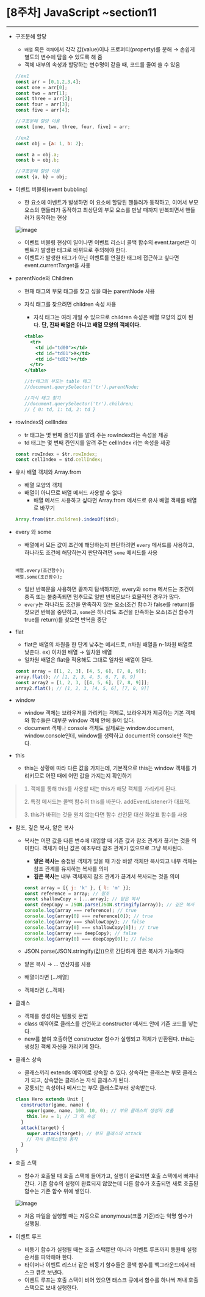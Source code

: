 # [8주차] JavaScript ~section11

---

- 구조분해 할당
    - `배열` 혹은 `객체`에서 각각 값(value)이나 프로퍼티(property)를 분해
    → 손쉽게 별도의 변수에 담을 수 있도록 해 줌
    - 객체 내부의 속성과 할당하는 변수명이 같을 때, 코드를 줄여 쓸 수 있음
    
    ```jsx
    //ex1
    const arr = [0,1,2,3,4];
    const one = arr[0];
    const two = arr[1];
    const three = arr[2];
    const four = arr[3];
    const five = arr[4];
    
    //구조분해 할당 이용
    const [one, two, three, four, five] = arr;
    ```
    
    ```jsx
    //ex2
    const obj = {a: 1, b: 2};
    
    const a = obj.a;
    const b = obj.b;
    
    //구조분해 할당 이용
    const {a, b} = obj;
    ```
    
- 이벤트 버블링(event bubbling)
    - 한 요소에 이벤트가 발생하면 이 요소에 할당된 핸들러가 동작하고, 이어서 부모 요소의 핸들러가 동작하고 최상단의 부모 요소를 만날 때까지 반복되면서 핸들러가 동작하는 현상
    
    ![image](https://user-images.githubusercontent.com/75975946/236671240-1f258f16-56fc-49af-97a8-2b21e6d06dde.png)
    
    - 이벤트 버블링 현상이 일어나면 이벤트 리스너 콜백 함수의 event.target은 이벤트가 발생한 태그로 바뀌므로 주의해야 한다.
    - 이벤트가 발생한 태그가 아닌 이벤트를 연결한 태그에 접근하고 싶다면 event.currentTarget을 사용
    
- parentNode와 Children
    - 현재 태그의 부모 태그를 찾고 싶을 떄는 parentNode 사용
    - 자식 태그를 찾으려면 children 속성 사용
        - 자식 태그는 여러 개일 수 있으므로 children 속성은 배열 모양의 값이 된다. **단, 진짜 배열은 아니고 배열 모양의 객체이다.**
        
        ```jsx
        <table>
          <tr>
            <td id="td00"></td>
            <td id="td01">X</td>
            <td id="td02"></td>
          </tr>
        </table>
        
        //tr태그의 부모는 table 태그
        //document.querySelector('tr').parentNode;
        
        //자식 태그 찾기
        //document.querySelector('tr').children;
        // { 0: td, 1: td, 2: td }
        ```
        
- rowIndex와 cellIndex
    - tr 태그는 몇 번째 줄인지를 알려 주는 rowIndex라는 속성을 제공
    - td 태그는 몇 번째 칸인지를 알려 주는 cellIndex 라는 속성을 제공
    
    ```jsx
    const rowIndex = $tr.rowIndex;
    const cellIndex = $td.cellIndex;
    ```
    
- 유사 배열 객체와 Array.from
    - 배열 모양의 객체
    - 배열이 아니므로 배열 메서드 사용할 수 없다
        - 배열 메서드 사용하고 싶다면 Array.from 메서드로 유사 배열 객체를 배열로 바꾸기
    
    ```jsx
    Array.from($tr.children).indexOf($td);
    ```
    
- every 와 some
    - 배열에서 모든 값이 조건에 해당하는지 판단하려면 `every` 메서드를 사용하고, 하나라도 조건에 해당하는지 판단하려면 `some` 메서드를 사용
    
    ```
    
    배열.every(조건함수);
    배열.some(조건함수);
    ```
    
    - 일반 반복문을 사용하면 끝까지 탐색하지만, every와 some 메서드는 조건이 충족 또는 불충족되면 멈추므로 일반 반복문보다 효율적인 경우가 많다.
    - `every`는 하나라도 조건을 만족하지 않는 요소(조건 함수가 false를 return)를 찾으면 반복을 중단하고, `some`은 하나라도 조건을 만족하는 요소(조건 함수가 true를 return)를 찾으면 반복을 중단
    
- flat
    - flat은 배열의 차원을 한 단계 낮추는 메서드로, n차원 배열을 n-1차원 배열로 낮춘다. ex) 이차원 배열 → 일차원 배열
    - 일차원 배열은 flat을 적용해도 그대로 일차원 배열이 된다.
    
    ```jsx
    const array = [[1, 2, 3], [4, 5, 6], [7, 8, 9]];
    array.flat(); // [1, 2, 3, 4, 5, 6, 7, 8, 9]
    const array2 = [1, 2, 3, [[4, 5, 6], [7, 8, 9]]];
    array2.flat(); // [1, 2, 3, [4, 5, 6], [7, 8, 9]]
    ```
    
- window
    - window 객체는 브라우저를 가리키는 객체로, 브라우저가 제공하는 기본 객체와 함수들은 대부분 window 객체 안에 들어 있다.
    - document 객체나 console 객체도 실제로는 window.document, window.console인데, window를 생략하고 document와 console만 적는다.
    
- this
    - this는 상황에 따라 다른 값을 가지는데, 기본적으로 this는 window 객체를 가리키므로 어떤 때에 어떤 값을 가지는지 확인하기

> 1) 객체를 통해 this를 사용할 때는 this가 해당 객체를 가리키게 된다.
> 
> 
> 2) 특정 메서드는 콜백 함수의 this를 바꾼다. addEventListener가 대표적.
> 
> 3) this가 바뀌는 것을 원치 않는다면 함수 선언문 대신 화살표 함수를 사용
> 

- 참조, 깊은 복사, 얕은 복사
    - 복사는 어떤 값을 다른 변수에 대입할 때 기존 값과 참조 관계가 끊기는 것을 의미한다. 객체가 아닌 값은 애초부터 참조 관계가 없으므로 그냥 복사된다.
        - **얕은 복사**는 중첩된 객체가 있을 때 가장 바깥 객체만 복사되고 내부 객체는 참조 관계를 유지하는 복사를 의미
        - **깊은 복사**는 내부 객체까지 참조 관계가 끊겨서 복사되는 것을 의미
        
        ```jsx
        const array = [{ j: 'k' }, { l: 'm' }];
        const reference = array; // 참조
        const shallowCopy = [...array]; // 얕은 복사
        const deepCopy = JSON.parse(JSON.stringify(array)); // 깊은 복사
        console.log(array === reference); // true
        console.log(array[0] === reference[0]); // true
        console.log(array === shallowCopy); // false
        console.log(array[0] === shallowCopy[0]); // true
        console.log(array === deepCopy); // false
        console.log(array[0] === deepCopy[0]); // false
        ```
        
    - JSON.parse(JSON.stringify(값))으로 간단하게 깊은 복사가 가능하다
    - 얕은 복사 → ... 연산자를 사용
    - 배열이라면 [...배열]
    - 객체라면 {...객체}
    
- 클래스
    - 객체를 생성하는 템플릿 문법
    - class 예약어로 클래스를 선언하고 constructor 메서드 안에 기존 코드를 넣는다.
    - new를 붙여 호출하면 constructor 함수가 실행되고 객체가 반환된다. this는 생성된 객체 자신을 가리키게 된다.
    
- 클래스 상속
    - 클래스끼리 extends 예약어로 상속할 수 있다. 상속하는 클래스는 부모 클래스가 되고, 상속받는 클래스는 자식 클래스가 된다.
    - 공통되는 속성이나 메서드는 부모 클래스로부터 상속받는다.
    
    ```jsx
    class Hero extends Unit {
      constructor(game, name) {
        super(game, name, 100, 10, 0); // 부모 클래스의 생성자 호출
        this.lev = 1; // 그 외 속성
      }
      attack(target) {
        super.attack(target); // 부모 클래스의 attack
        // 자식 클래스만의 동작
      }
    }
    ```
    
- 호출 스택
    - 함수가 호출될 때 호출 스택에 들어가고, 실행이 완료되면 호출 스택에서 빠져나간다. 기존 함수의 실행이 완료되지 않았는데 다른 함수가 호출되면 새로 호출된 함수는 기존 함수 위에 쌓인다.
    
    ![image](https://user-images.githubusercontent.com/75975946/236671270-93e7e298-2a15-4090-b62e-aa593031b082.png)
    
    - 처음 파일을 실행할 때는 자동으로 anonymous(크롬 기준)라는 익명 함수가 실행됨.
    
- 이벤트 루프
    - 비동기 함수가 실행될 때는 호출 스택뿐만 아니라 이벤트 루프까지 동원해 실행 순서를 파악해야 한다.
    - 타이머나 이벤트 리스너 같은 비동기 함수들은 콜백 함수를 백그라운드에서 태스크 큐로 보낸다. 
    - 이벤트 루프는 호출 스택이 비어 있으면 태스크 큐에서 함수를 하나씩 꺼내 호출 스택으로 보내 실행한다.